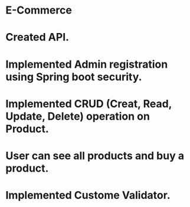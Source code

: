 # E-Commerce

# Created API.
# Implemented Admin registration using Spring boot security.
# Implemented CRUD (Creat, Read, Update, Delete) operation on Product.
# User can see all products and buy a product.
# Implemented Custome Validator.

